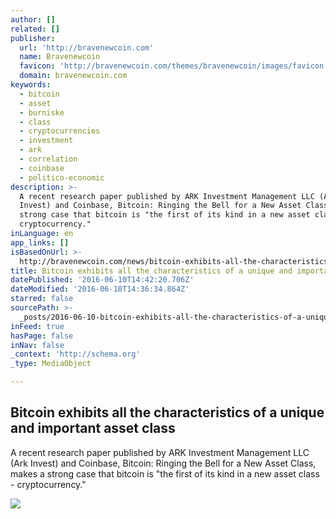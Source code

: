 ```yaml
---
author: []
related: []
publisher:
  url: 'http://bravenewcoin.com'
  name: Bravenewcoin
  favicon: 'http://bravenewcoin.com/themes/bravenewcoin/images/favicon.ico'
  domain: bravenewcoin.com
keywords:
  - bitcoin
  - asset
  - burniske
  - class
  - cryptocurrencies
  - investment
  - ark
  - correlation
  - coinbase
  - politico-economic
description: >-
  A recent research paper published by ARK Investment Management LLC (Ark
  Invest) and Coinbase, Bitcoin: Ringing the Bell for a New Asset Class, makes a
  strong case that bitcoin is "the first of its kind in a new asset class -
  cryptocurrency."
inLanguage: en
app_links: []
isBasedOnUrl: >-
  http://bravenewcoin.com/news/bitcoin-exhibits-all-the-characteristics-of-a-unique-and-important-asset-class/
title: Bitcoin exhibits all the characteristics of a unique and important asset class
datePublished: '2016-06-10T14:42:20.706Z'
dateModified: '2016-06-10T14:36:34.864Z'
starred: false
sourcePath: >-
  _posts/2016-06-10-bitcoin-exhibits-all-the-characteristics-of-a-unique-and-imp.md
inFeed: true
hasPage: false
inNav: false
_context: 'http://schema.org'
_type: MediaObject

---
```

<article style=""><h1>Bitcoin exhibits all the characteristics of a unique and important asset class</h1><p>A recent research paper published by ARK Investment Management LLC (Ark Invest) and Coinbase, Bitcoin: Ringing the Bell for a New Asset Class, makes a strong case that bitcoin is "the first of its kind in a new asset class - cryptocurrency."</p><img src="http://bravenewcoin.com/assets/Uploads/_resampled/CroppedImage400400-Bitcoin-as-an-asset-class.jpg" /></article>
